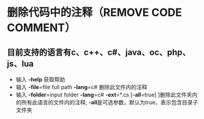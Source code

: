 # 删除代码中的注释（REMOVE CODE COMMENT）

## 

## 目前支持的语言有c、c++、c#、java、oc、php、js、lua
* 输入 **-help** 获取帮助
* 输入 **-file**=file full path **-lang**=c# 删除此文件内的注释
* 输入 **-folder**=input folder **-lang**=c# **-ext**=*.cs [**-all**=true] ]删除此文件夹内的所有此语言的文件内的注释, **-all**是可选参数，默认为true，表示包含目录子文件夹

